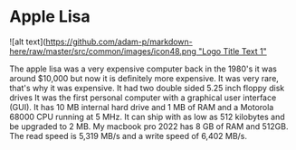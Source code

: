 # Apple Lisa

![alt text]([https://github.com/adam-p/markdown-here/raw/master/src/common/images/icon48.png "Logo Title Text 1"](https://en.wikipedia.org/wiki/Apple_Lisa#/media/File:Apple-lisa-1.jpg)



The apple lisa was a very expensive computer back in the 1980's it was around $10,000 but now it is definitely more expensive. It was very rare, that's why it was expensive. 
It had two double sided 5.25 inch floppy disk drives It was the first personal computer with a graphical user interface (GUI). 
It has 10 MB internal hard drive and 1 MB of RAM and a Motorola 68000 CPU running at 5 MHz. 
It can ship with as low as 512 kilobytes and be upgraded to 2 MB. 
My macbook pro 2022 has 8 GB of RAM and 512GB. The read speed is 5,319 MB/s and a write speed of 6,402 MB/s.
